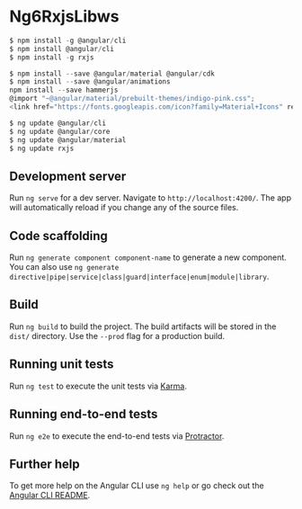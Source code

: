 # Ng6RxjsLibws

```js
$ npm install -g @angular/cli
$ npm install @angular/cli
$ npm install -g rxjs

$ npm install --save @angular/material @angular/cdk
$ npm install --save @angular/animations
npm install --save hammerjs
@import "~@angular/material/prebuilt-themes/indigo-pink.css";
<link href="https://fonts.googleapis.com/icon?family=Material+Icons" rel="stylesheet">

$ ng update @angular/cli
$ ng update @angular/core
$ ng update @angular/material
$ ng update rxjs
```

## Development server

Run `ng serve` for a dev server. Navigate to `http://localhost:4200/`. The app will automatically reload if you change any of the source files.

## Code scaffolding

Run `ng generate component component-name` to generate a new component. You can also use `ng generate directive|pipe|service|class|guard|interface|enum|module|library`.

## Build

Run `ng build` to build the project. The build artifacts will be stored in the `dist/` directory. Use the `--prod` flag for a production build.

## Running unit tests

Run `ng test` to execute the unit tests via [Karma](https://karma-runner.github.io).

## Running end-to-end tests

Run `ng e2e` to execute the end-to-end tests via [Protractor](http://www.protractortest.org/).

## Further help

To get more help on the Angular CLI use `ng help` or go check out the [Angular CLI README](https://github.com/angular/angular-cli/blob/master/README.md).
